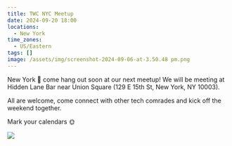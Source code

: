 ```yaml
---
title: TWC NYC Meetup
date: 2024-09-20 18:00
locations:
  - New York
time_zones:
  - US/Eastern
tags: []
image: /assets/img/screenshot-2024-09-06-at-3.50.48 pm.png
---
```

New York 🍎 come hang out soon at our next meetup! We will be meeting at Hidden Lane Bar near Union Square (129 E 15th St, New York, NY 10003).

All are welcome, come connect with other tech comrades and kick off the weekend together.

Mark your calendars 🌞

![](/assets/img/screenshot-2024-09-06-at-3.50.48 pm.png)
